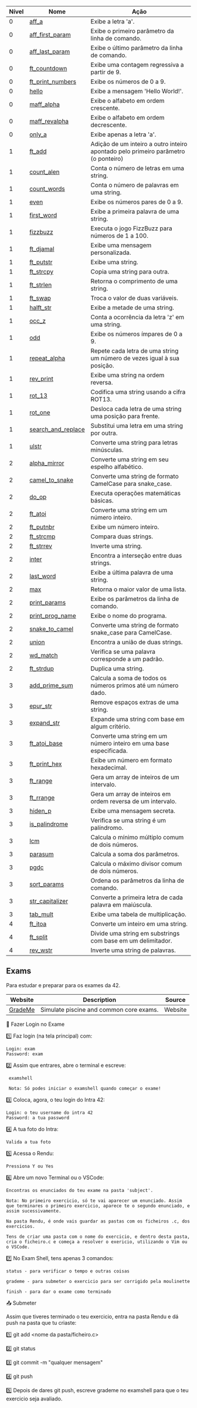 | Nível | Nome                  | Ação                                                |
|-------|-----------------------|-----------------------------------------------------|
| 0     | [aff_a](https://github.com/rickymercury/Piscine_42/tree/master/Exame/Exercícios/0-aff_a) | Exibe a letra 'a'. |
| 0     | [aff_first_param](https://github.com/rickymercury/Piscine_42/tree/master/Exame/Exercícios/0-aff_first_param) | Exibe o primeiro parâmetro da linha de comando. |
| 0     | [aff_last_param](https://github.com/rickymercury/Piscine_42/tree/master/Exame/Exercícios/0-aff_last_param) | Exibe o último parâmetro da linha de comando. |
| 0     | [ft_countdown](https://github.com/rickymercury/Piscine_42/tree/master/Exame/Exercícios/0-ft_countdown) | Exibe uma contagem regressiva a partir de 9. |
| 0     | [ft_print_numbers](https://github.com/rickymercury/Piscine_42/tree/master/Exame/Exercícios/0-ft_print_numbers) | Exibe os números de 0 a 9. |
| 0     | [hello](https://github.com/rickymercury/Piscine_42/tree/master/Exame/Exercícios/0-hello) | Exibe a mensagem 'Hello World!'. |
| 0     | [maff_alpha](https://github.com/rickymercury/Piscine_42/tree/master/Exame/Exercícios/0-maff_alpha) | Exibe o alfabeto em ordem crescente. |
| 0     | [maff_revalpha](https://github.com/rickymercury/Piscine_42/tree/master/Exame/Exercícios/0-maff_revalpha) | Exibe o alfabeto em ordem decrescente. |
| 0     | [only_a](https://github.com/rickymercury/Piscine_42/tree/master/Exame/Exercícios/0-only_a) | Exibe apenas a letra 'a'. |
| 1     | [ft_add](https://github.com/rickymercury/Piscine_42/tree/master/Exame/Exerc%C3%ADcios/1-ft_add) | Adição de um inteiro a outro inteiro apontado pelo primeiro parâmetro (o ponteiro) |
| 1     | [count_alen](https://github.com/rickymercury/Piscine_42/tree/master/Exame/Exercícios/1-count_alen) | Conta o número de letras em uma string. |
| 1     | [count_words](https://github.com/rickymercury/Piscine_42/tree/master/Exame/Exercícios/1-count_words) | Conta o número de palavras em uma string. |
| 1     | [even](https://github.com/rickymercury/Piscine_42/tree/master/Exame/Exercícios/1-even) | Exibe os números pares de 0 a 9. |
| 1     | [first_word](https://github.com/rickymercury/Piscine_42/tree/master/Exame/Exercícios/1-first_word) | Exibe a primeira palavra de uma string. |
| 1     | [fizzbuzz](https://github.com/rickymercury/Piscine_42/tree/master/Exame/Exercícios/1-fizzbuzz) | Executa o jogo FizzBuzz para números de 1 a 100. |
| 1     | [ft_djamal](https://github.com/rickymercury/Piscine_42/tree/master/Exame/Exercícios/1-ft_djamal) | Exibe uma mensagem personalizada. |
| 1     | [ft_putstr](https://github.com/rickymercury/Piscine_42/tree/master/Exame/Exercícios/1-ft_putstr) | Exibe uma string. |
| 1     | [ft_strcpy](https://github.com/rickymercury/Piscine_42/tree/master/Exame/Exercícios/1-ft_strcpy) | Copia uma string para outra. |
| 1     | [ft_strlen](https://github.com/rickymercury/Piscine_42/tree/master/Exame/Exercícios/1-ft_strlen) | Retorna o comprimento de uma string. |
| 1     | [ft_swap](https://github.com/rickymercury/Piscine_42/tree/master/Exame/Exercícios/1-ft_swap) | Troca o valor de duas variáveis. |
| 1     | [halft_str](https://github.com/rickymercury/Piscine_42/tree/master/Exame/Exercícios/1-halft_str) | Exibe a metade de uma string. |
| 1     | [occ_z](https://github.com/rickymercury/Piscine_42/tree/master/Exame/Exercícios/1-occ_z) | Conta a ocorrência da letra 'z' em uma string. |
| 1     | [odd](https://github.com/rickymercury/Piscine_42/tree/master/Exame/Exercícios/1-odd) | Exibe os números ímpares de 0 a 9. |
| 1     | [repeat_alpha](https://github.com/rickymercury/Piscine_42/tree/master/Exame/Exercícios/1-repeat_alpha) | Repete cada letra de uma string um número de vezes igual à sua posição. |
| 1     | [rev_print](https://github.com/rickymercury/Piscine_42/tree/master/Exame/Exercícios/1-rev_print) | Exibe uma string na ordem reversa. |
| 1     | [rot_13](https://github.com/rickymercury/Piscine_42/tree/master/Exame/Exercícios/1-rot_13) | Codifica uma string usando a cifra ROT13. |
| 1     | [rot_one](https://github.com/rickymercury/Piscine_42/tree/master/Exame/Exercícios/1-rot_one) | Desloca cada letra de uma string uma posição para frente. |
| 1     | [search_and_replace](https://github.com/rickymercury/Piscine_42/tree/master/Exame/Exercícios/1-search_and_replace) | Substitui uma letra em uma string por outra. |
| 1     | [ulstr](https://github.com/rickymercury/Piscine_42/tree/master/Exame/Exercícios/1-ulstr) | Converte uma string para letras minúsculas. |
| 2     | [alpha_mirror](https://github.com/rickymercury/Piscine_42/tree/master/Exame/Exercícios/2-alpha_mirror) | Converte uma string em seu espelho alfabético. |
| 2     | [camel_to_snake](https://github.com/rickymercury/Piscine_42/tree/master/Exame/Exercícios/2-camel_to_snake) | Converte uma string de formato CamelCase para snake_case. |
| 2     | [do_op](https://github.com/rickymercury/Piscine_42/tree/master/Exame/Exercícios/2-do_op) | Executa operações matemáticas básicas. |
| 2     | [ft_atoi](https://github.com/rickymercury/Piscine_42/tree/master/Exame/Exercícios/2-ft_atoi) | Converte uma string em um número inteiro. |
| 2     | [ft_putnbr](https://github.com/rickymercury/Piscine_42/tree/master/Exame/Exercícios/2-ft_putnbr) | Exibe um número inteiro. |
| 2     | [ft_strcmp](https://github.com/rickymercury/Piscine_42/tree/master/Exame/Exercícios/2-ft_strcmp) | Compara duas strings. |
| 2     | [ft_strrev](https://github.com/rickymercury/Piscine_42/tree/master/Exame/Exercícios/2-ft_strrev) | Inverte uma string. |
| 2     | [inter](https://github.com/rickymercury/Piscine_42/tree/master/Exame/Exercícios/2-inter) | Encontra a interseção entre duas strings. |
| 2     | [last_word](https://github.com/rickymercury/Piscine_42/tree/master/Exame/Exercícios/2-last_word) | Exibe a última palavra de uma string. |
| 2     | [max](https://github.com/rickymercury/Piscine_42/tree/master/Exame/Exercícios/2-max) | Retorna o maior valor de uma lista. |
| 2     | [print_params](https://github.com/rickymercury/Piscine_42/tree/master/Exame/Exercícios/2-print_params) | Exibe os parâmetros da linha de comando. |
| 2     | [print_prog_name](https://github.com/rickymercury/Piscine_42/tree/master/Exame/Exercícios/2-print_prog_name) | Exibe o nome do programa. |
| 2     | [snake_to_camel](https://github.com/rickymercury/Piscine_42/tree/master/Exame/Exercícios/2-snake_to_camel) | Converte uma string de formato snake_case para CamelCase. |
| 2     | [union](https://github.com/rickymercury/Piscine_42/tree/master/Exame/Exercícios/2-union) | Encontra a união de duas strings. |
| 2     | [wd_match](https://github.com/rickymercury/Piscine_42/tree/master/Exame/Exercícios/2-wd_match) | Verifica se uma palavra corresponde a um padrão. |
| 2     | [ft_strdup](https://github.com/rickymercury/Piscine_42/tree/master/Exame/Exercícios/2-ft_strdup) | Duplica uma string. |
| 3     | [add_prime_sum](https://github.com/rickymercury/Piscine_42/tree/master/Exame/Exercícios/3-add_prime_sum) | Calcula a soma de todos os números primos até um número dado. |
| 3     | [epur_str](https://github.com/rickymercury/Piscine_42/tree/master/Exame/Exercícios/3-epur_str) | Remove espaços extras de uma string. |
| 3     | [expand_str](https://github.com/rickymercury/Piscine_42/tree/master/Exame/Exercícios/3-expand_str) | Expande uma string com base em algum critério. |
| 3     | [ft_atoi_base](https://github.com/rickymercury/Piscine_42/tree/master/Exame/Exercícios/3-ft_atoi_base) | Converte uma string em um número inteiro em uma base especificada. |
| 3     | [ft_print_hex](https://github.com/rickymercury/Piscine_42/tree/master/Exame/Exercícios/3-ft_print_hex) | Exibe um número em formato hexadecimal. |
| 3     | [ft_range](https://github.com/rickymercury/Piscine_42/tree/master/Exame/Exercícios/3-ft_range) | Gera um array de inteiros de um intervalo. |
| 3     | [ft_rrange](https://github.com/rickymercury/Piscine_42/tree/master/Exame/Exercícios/3-ft_rrange) | Gera um array de inteiros em ordem reversa de um intervalo. |
| 3     | [hiden_p](https://github.com/rickymercury/Piscine_42/tree/master/Exame/Exercícios/3-hiden_p) | Exibe uma mensagem secreta. |
| 3     | [is_palindrome](https://github.com/rickymercury/Piscine_42/tree/master/Exame/Exercícios/3-is_palindrome) | Verifica se uma string é um palíndromo. |
| 3     | [lcm](https://github.com/rickymercury/Piscine_42/tree/master/Exame/Exercícios/3-lcm) | Calcula o mínimo múltiplo comum de dois números. |
| 3     | [parasum](https://github.com/rickymercury/Piscine_42/tree/master/Exame/Exercícios/3-parasum) | Calcula a soma dos parâmetros. |
| 3     | [pgdc](https://github.com/rickymercury/Piscine_42/tree/master/Exame/Exercícios/3-pgdc) | Calcula o máximo divisor comum de dois números. |
| 3     | [sort_params](https://github.com/rickymercury/Piscine_42/tree/master/Exame/Exercícios/3-sort_params) | Ordena os parâmetros da linha de comando. |
| 3     | [str_capitalizer](https://github.com/rickymercury/Piscine_42/tree/master/Exame/Exercícios/3-str_capitalizer) | Converte a primeira letra de cada palavra em maiúscula. |
| 3     | [tab_mult](https://github.com/rickymercury/Piscine_42/tree/master/Exame/Exercícios/3-tab_mult) | Exibe uma tabela de multiplicação. |
| 4     | [ft_itoa](https://github.com/rickymercury/Piscine_42/tree/master/Exame/Exercícios/4-ft_itoa) | Converte um inteiro em uma string. |
| 4     | [ft_split](https://github.com/rickymercury/Piscine_42/tree/master/Exame/Exercícios/4-ft_split) | Divide uma string em substrings com base em um delimitador. |
| 4     | [rev_wstr](https://github.com/rickymercury/Piscine_42/tree/master/Exame/Exercícios/4-rev_wstr) | Inverte uma string de palavras. |



## Exams

Para estudar e preparar para os exames da 42.

| Website                                  | Description                                           | Source  |
|------------------------------------------|-------------------------------------------------------|---------|
| [GradeMe](https://grademe.fr/)           | Simulate piscine and common core exams.               | Website |





📝 Fazer Login no Exame

1️⃣ Faz login (na tela principal) com:

    Login: exam
    Password: exam

2️⃣ Assim que entrares, abre o terminal e escreve:

     examshell

     Nota: Só podes iniciar o examshell quando começar o exame!

3️⃣ Coloca, agora, o teu login do Intra 42:

    Login: o teu username do intra 42
    Password: a tua password

4️⃣ A tua foto do Intra:

    Valida a tua foto

5️⃣ Acessa o Rendu:

    Pressiona Y ou Yes

6️⃣ Abre um novo Terminal ou o VSCode:

    Encontras os enunciados do teu exame na pasta 'subject'.

    Nota: No primeiro exercicio, só te vai aparecer um enunciado. Assim que terminares o primeiro exercicio, aparece te o segundo enunciado, e assim sucessivamente.

    Na pasta Rendu, é onde vais guardar as pastas com os ficheiros .c, dos exercicios.

    Tens de criar uma pasta com o nome do exercicio, e dentro desta pasta, cria o ficheiro.c e começa a resolver o exericio, utilizando o Vim ou o VSCode.

7️⃣ No Exam Shell, tens apenas 3 comandos:

    status - para verificar o tempo e outras coisas

    grademe - para submeter o exercicio para ser corrigido pela moulinette

    finish - para dar o exame como terminado

📤 Submeter 

Assim que tiveres terminado o teu exercicio, entra na pasta Rendu e dá push na pasta que tu criaste:

1️⃣ git add <nome da pasta/ficheiro.c>

2️⃣ git status

3️⃣ git commit -m "qualquer mensagem"

4️⃣ git push

5️⃣ Depois de dares git push, escreve grademe no examshell para que o teu exercicio seja avaliado.